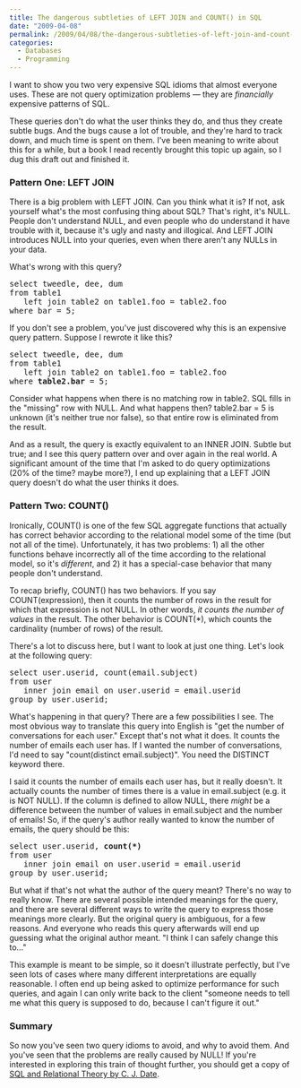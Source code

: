 ```yaml
---
title: The dangerous subtleties of LEFT JOIN and COUNT() in SQL
date: "2009-04-08"
permalink: /2009/04/08/the-dangerous-subtleties-of-left-join-and-count-in-sql/
categories:
  - Databases
  - Programming
---
```

I want to show you two very expensive SQL idioms that almost everyone uses. These are not query optimization problems &#8212; they are *financially* expensive patterns of SQL.

These queries don't do what the user thinks they do, and thus they create subtle bugs. And the bugs cause a lot of trouble, and they're hard to track down, and much time is spent on them. I've been meaning to write about this for a while, but a book I read recently brought this topic up again, so I dug this draft out and finished it.

### Pattern One: LEFT JOIN

There is a big problem with LEFT JOIN. Can you think what it is? If not, ask yourself what's the most confusing thing about SQL? That's right, it's NULL. People don't understand NULL, and even people who do understand it have trouble with it, because it's ugly and nasty and illogical. And LEFT JOIN introduces NULL into your queries, even when there aren't any NULLs in your data.

What's wrong with this query?

<pre>select tweedle, dee, dum
from table1
   left join table2 on table1.foo = table2.foo
where bar = 5;
</pre>

If you don't see a problem, you've just discovered why this is an expensive query pattern. Suppose I rewrote it like this?

<pre>select tweedle, dee, dum
from table1
   left join table2 on table1.foo = table2.foo
where <strong>table2.bar</strong> = 5;
</pre>

Consider what happens when there is no matching row in table2. SQL fills in the "missing" row with NULL. And what happens then? table2.bar = 5 is unknown (it's neither true nor false), so that entire row is eliminated from the result.

And as a result, the query is exactly equivalent to an INNER JOIN. Subtle but true; and I see this query pattern over and over again in the real world. A significant amount of the time that I'm asked to do query optimizations (20% of the time? maybe more?), I end up explaining that a LEFT JOIN query doesn't do what the user thinks it does.

### Pattern Two: COUNT()

Ironically, COUNT() is one of the few SQL aggregate functions that actually has correct behavior according to the relational model some of the time (but not all of the time). Unfortunately, it has two problems: 1) all the other functions behave incorrectly all of the time according to the relational model, so it's *different*, and 2) it has a special-case behavior that many people don't understand.

To recap briefly, COUNT() has two behaviors. If you say COUNT(expression), then it counts the number of rows in the result for which that expression is not NULL. In other words, *it counts the number of values* in the result. The other behavior is COUNT(*), which counts the cardinality (number of rows) of the result.

There's a lot to discuss here, but I want to look at just one thing. Let's look at the following query:

<pre>select user.userid, count(email.subject)
from user
   inner join email on user.userid = email.userid
group by user.userid;
</pre>

What's happening in that query? There are a few possibilities I see. The most obvious way to translate this query into English is "get the number of conversations for each user." Except that's not what it does. It counts the number of emails each user has. If I wanted the number of conversations, I'd need to say "count(distinct email.subject)". You need the DISTINCT keyword there.

I said it counts the number of emails each user has, but it really doesn't. It actually counts the number of times there is a value in email.subject (e.g. it is NOT NULL). If the column is defined to allow NULL, there *might* be a difference between the number of values in email.subject and the number of emails! So, if the query's author really wanted to know the number of emails, the query should be this:

<pre>select user.userid, <strong>count(*)</strong>
from user
   inner join email on user.userid = email.userid
group by user.userid;
</pre>

But what if that's not what the author of the query meant? There's no way to really know. There are several possible intended meanings for the query, and there are several different ways to write the query to express those meanings more clearly. But the original query is ambiguous, for a few reasons. And everyone who reads this query afterwards will end up guessing what the original author meant. "I think I can safely change this to&#8230;"

This example is meant to be simple, so it doesn't illustrate perfectly, but I've seen lots of cases where many different interpretations are equally reasonable. I often end up being asked to optimize performance for such queries, and again I can only write back to the client "someone needs to tell me what this query is supposed to do, because I can't figure it out."

### Summary

So now you've seen two query idioms to avoid, and why to avoid them. And you've seen that the problems are really caused by NULL! If you're interested in exploring this train of thought further, you should get a copy of [SQL and Relational Theory by C. J. Date][1].

 [1]: http://www.xaprb.com/blog/2009/03/29/a-review-of-sql-and-relational-theory-by-c-j-date/
